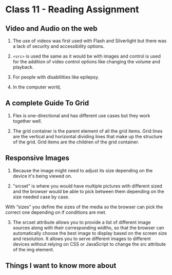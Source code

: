 # Class 11 - Reading Assignment

## Video and Audio on the web

1. The use of videos was first used with Flash and Silverlight but there was a lack of security and accessibility options.

2. `<src>` is used the same as it would be with images and control is used for the addition of video control options like changing the volume and playback.

3. For people with disablilities like epilepsy.

4. In the computer world, <audio> and <video> were best friends. Together they traveled there world creating unique experiences together creating media content for everyone to enjoy.

## A complete Guide To Grid

1. Flex is one-directional and has different use cases but they work together well.

2. The grid container is the parent element of all the grid items. Grid lines are the vertical and horizontal dividing lines that make up the structure of the grid. Grid items are the children of the grid container.

## Responsive Images 

1. Because the image might need to adjust its size depending on the device it's being viewed on.

2. "srcset" is where you would have multiple pictures with different sized and the browser would be able to pick between them depending on the size needed case by case.

With “sizes” you define the sizes of the media so the browser can pick the correct one depending on if conditions are met.

3. The srcset attribute allows you to provide a list of different image sources along with their corresponding widths, so that the browser can automatically choose the best image to display based on the screen size and resolution. It allows you to serve different images to different devices without relying on CSS or JavaScript to change the src attribute of the img element.

## Things I want to know more about
